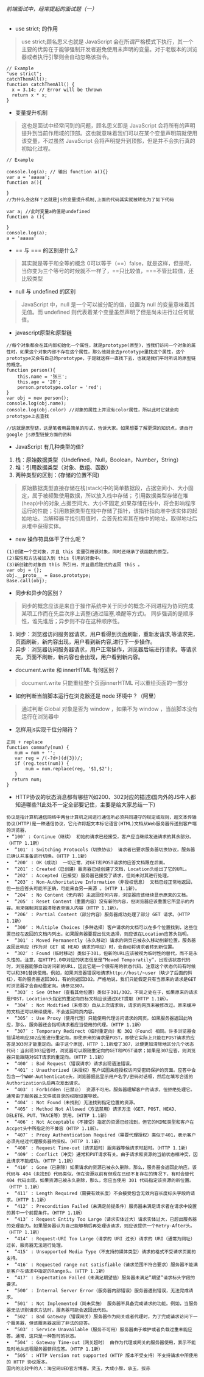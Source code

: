###### 前端面试中，经常提起的面试题（一）

- use strict; 的作用
> use strict;顾名思义也就是 JavaScript 会在所谓严格模式下执行，其一个主要的优势在于能够强制开发者避免使用未声明的变量。对于老版本的浏览器或者执行引擎则会自动忽略该指令。

```
// Example
"use strict";
catchThemAll();
function catchThemAll() {
  x = 3.14; // Error will be thrown
  return x * x;
}
```

- 变量提升机制

> 这也是面试中经常问到的问题，顾名思义即是 JavaScript 会将所有的声明提升到当前作用域的顶部。这也就意味着我们可以在某个变量声明前就使用该变量，不过虽然 JavaScript 会将声明提升到顶部，但是并不会执行真的初始化过程。

```
// Example  

console.log(a); // 输出 function a(){}
var a = 'aaaaa';
function a(){

}
//为什么会这样？这就是js的变量提升机制,上面的代码其实就被转化为了如下代码

var a; //此时变量a的值是undefined
function a (){

}
console.log(a);
a = 'aaaaa'

```

- == 与 === 的区别是什么?

> 其实就是等于和全等的概念 0可以等于（==）false，就是这样，但是呢，当你变为三个等号的时候就不一样了，==只比较值，===不管比较值，还比较类型

- null 与 undefined 的区别

> JavaScript 中，null 是一个可以被分配的值，设置为 null 的变量意味着其无值。而 undefined 则代表着某个变量虽然声明了但是尚未进行过任何赋值。

- javascript原型和原型链

```
//每个对象都会在其内部初始化一个属性，就是prototype(原型)，当我们访问一个对象的属性时，如果这个对象内部不存在这个属性，那么他就会去prototype里找这个属性，这个prototype又会有自己的prototype，于是就这样一直找下去，也就是我们平时所说的原型链的概念。
function person(){
    this.name = '张三';
    this.age = '20';
    person.prototype.color = 'red';
}
var obj = new person();
console.log(obj.name);
console.log(obj.color) //对象的属性上并没有color属性，所以此时它就会向prototype上去查找

//这就是原型链，这是笔者用最简单的形式，告诉大家。如果想要了解更深的知识点，请自行google js原型链接方面的资料
```

- JavaScript 有几种类型的值?

1. 栈：原始数据类型（Undefined，Null，Boolean，Number，String）
2. 堆：引用数据类型（对象、数组、函数）
3. 两种类型的区别：(存储的位置不同)
> 原始数据类型直接存储在栈(stack)中的简单数据段，占据空间小、大小固定，属于被频繁使用数据，所以放入栈中存储；
  引用数据类型存储在堆(heap)中的对象,占据空间大、大小不固定,如果存储在栈中，将会影响程序运行的性能；引用数据类型在栈中存储了指针，该指针指向堆中该实体的起始地址。当解释器寻找引用值时，会首先检索其在栈中的地址，取得地址后从堆中获得实体。
  
- new 操作符具体干了什么呢？
```
(1)创建一个空对象，并且 this 变量引用该对象，同时还继承了该函数的原型。
(2)属性和方法被加入到 this 引用的对象中。
(3)新创建的对象由 this 所引用，并且最后隐式的返回 this 。
var obj = {};
obj.__proto__ = Base.prototype;
Base.call(obj);
```    

- 同步和异步的区别？

> 同步的概念应该是来自于操作系统中关于同步的概念:不同进程为协同完成某项工作而在先后次序上调整(通过阻塞,唤醒等方式)。
  同步强调的是顺序性，谁先谁后；异步则不存在这种顺序性。
  
1. 同步：浏览器访问服务器请求，用户看得到页面刷新，重新发请求,等请求完，页面刷新，新内容出现，用户看到新内容,进行下一步操作。
2. 异步：浏览器访问服务器请求，用户正常操作，浏览器后端进行请求。等请求完，页面不刷新，新内容也会出现，用户看到新内容。  

- document.write 和 innerHTML 有何区别？

> document.write 只能重绘整个页面innerHTML 可以重绘页面的一部分

- 如何判断当前脚本运行在浏览器还是 node 环境中？（阿里）

> 通过判断 Global 对象是否为 window ，如果不为 window ，当前脚本没有运行在浏览器中

- 怎样用js实现千位分隔符？
```
正则 + replace
function commafy(num) { 
   num = num + ''; 
   var reg = /(-?d+)(d{3})/; 
   if (reg.test(num)) { 
       num = num.replace(reg, '$1,$2');
   } 
  return num;
}
```

- HTTP协议的状态消息都有哪些?(如200、302对应的描述)国内外的JS牛人都知道哪些?(此处不一定全部要记住，主要是给大家总结一下)

```
协议是指计算机通信网络中两台计算机之间进行通信所必须共同遵守的规定或规则，超文本传输协议(HTTP)是一种通信协议，它允许将超文本标记语言(HTML)文档从Web服务器传送到客户端的浏览器，
• “100″ : Continue（继续） 初始的请求已经接受，客户应当继续发送请求的其余部分。（HTTP 1.1新）
•  “101″ : Switching Protocols（切换协议） 请求者已要求服务器切换协议，服务器已确认并准备进行切换。（HTTP 1.1新）
•  “200″ : OK（成功） 一切正常，对GET和POST请求的应答文档跟在后面。
•  “201″ : Created（已创建）服务器已经创建了文档，Location头给出了它的URL。
•  “202″ : Accepted（已接受）服务器已接受了请求，但尚未对其进行处理。
•  “203″ : Non-Authoritative Information（非授权信息） 文档已经正常地返回，但一些应答头可能不正确，可能来自另一来源 。（HTTP 1.1新）。
•  “204″ : No Content（无内容）未返回任何内容，浏览器应该继续显示原来的文档。
•  “205″ : Reset Content（重置内容）没有新的内容，但浏览器应该重置它所显示的内容。用来强制浏览器清除表单输入内容（HTTP 1.1新）。
•  “206″ : Partial Content（部分内容）服务器成功处理了部分 GET 请求。（HTTP 1.1新）
•  “300″ : Multiple Choices（多种选择）客户请求的文档可以在多个位置找到，这些位置已经在返回的文档内列出。如果服务器要提出优先选择，则应该在Location应答头指明。
•  “301″ : Moved Permanently（永久移动）请求的网页已被永久移动到新位置。服务器返回此响应（作为对 GET 或 HEAD 请求的响应）时，会自动将请求者转到新位置。
•  “302″ : Found（临时移动）类似于301，但新的URL应该被视为临时性的替代，而不是永久性的。注意，在HTTP1.0中对应的状态信息是“Moved Temporatily”，出现该状态代码时，浏览器能够自动访问新的URL，因此它是一个很有用的状态代码。注意这个状态代码有时候可以和301替换使用。例如，如果浏览器错误地请求http://host/~user（缺少了后面的斜杠），有的服务器返回301，有的则返回302。严格地说，我们只能假定只有当原来的请求是GET时浏览器才会自动重定向。请参见307。
•  “303″ : See Other（查看其他位置）类似于301/302，不同之处在于，如果原来的请求是POST，Location头指定的重定向目标文档应该通过GET提取（HTTP 1.1新）。
•  “304″ : Not Modified（未修改）自从上次请求后，请求的网页未被修改过。原来缓冲的文档还可以继续使用，不会返回网页内容。
•  “305″ : Use Proxy（使用代理）只能使用代理访问请求的网页。如果服务器返回此响应，那么，服务器还会指明请求者应当使用的代理。（HTTP 1.1新）
•  “307″ : Temporary Redirect（临时重定向）和 302（Found）相同。许多浏览器会错误地响应302应答进行重定向，即使原来的请求是POST，即使它实际上只能在POST请求的应答是303时才能重定向。由于这个原因，HTTP 1.1新增了307，以便更加清除地区分几个状态代码：当出现303应答时，浏览器可以跟随重定向的GET和POST请求；如果是307应答，则浏览器只能跟随对GET请求的重定向。（HTTP 1.1新）
•  “400″ : Bad Request（错误请求）请求出现语法错误。
•  “401″ : Unauthorized（未授权）客户试图未经授权访问受密码保护的页面。应答中会包含一个WWW-Authenticate头，浏览器据此显示用户名字/密码对话框，然后在填写合适的Authorization头后再次发出请求。
•  “403″ : Forbidden（已禁止） 资源不可用。服务器理解客户的请求，但拒绝处理它。通常由于服务器上文件或目录的权限设置导致。
•  “404″ : Not Found（未找到）无法找到指定位置的资源。
•  “405″ : Method Not Allowed（方法禁用）请求方法（GET、POST、HEAD、DELETE、PUT、TRACE等）禁用。（HTTP 1.1新）
•  “406″ : Not Acceptable（不接受）指定的资源已经找到，但它的MIME类型和客户在Accpet头中所指定的不兼容（HTTP 1.1新）。
•  “407″ : Proxy Authentication Required（需要代理授权）类似于401，表示客户必须先经过代理服务器的授权。（HTTP 1.1新）
•  “408″ : Request Time-out（请求超时）服务器等候请求时超时。（HTTP 1.1新）
•  “409″ : Conflict（冲突）通常和PUT请求有关。由于请求和资源的当前状态相冲突，因此请求不能成功。（HTTP 1.1新）
•  “410″ : Gone（已删除）如果请求的资源已被永久删除，那么，服务器会返回此响应。该代码与 404（未找到）代码类似，但在资源以前有但现在已经不复存在的情况下，有时会替代 404 代码出现。如果资源已被永久删除，那么，您应当使用 301 代码指定该资源的新位置。（HTTP 1.1新）
•  “411″ : Length Required（需要有效长度）不会接受包含无效内容长度标头字段的请求。（HTTP 1.1新）
•  “412″ : Precondition Failed（未满足前提条件）服务器未满足请求者在请求中设置的其中一个前提条件。（HTTP 1.1新）
•  “413″ : Request Entity Too Large（请求实体过大）请求实体过大，已超出服务器的处理能力。如果服务器认为自己能够稍后再处理该请求，则应该提供一个Retry-After头。（HTTP 1.1新）
•  “414″ : Request-URI Too Large（请求的 URI 过长）请求的 URI（通常为网址）过长，服务器无法进行处理。
•  “415″ : Unsupported Media Type（不支持的媒体类型）请求的格式不受请求页面的支持。
•  “416″ : Requested range not satisfiable（请求范围不符合要求）服务器不能满足客户在请求中指定的Range头。（HTTP 1.1新）
•  “417″ : Expectation Failed（未满足期望值）服务器未满足”期望”请求标头字段的要求。
•  “500″ : Internal Server Error（服务器内部错误）服务器遇到错误，无法完成请求。
•  “501″ : Not Implemented（尚未实施） 服务器不具备完成请求的功能。例如，当服务器无法识别请求方法时，服务器可能会返回此代码。
•  “502″ : Bad Gateway（错误网关）服务器作为网关或者代理时，为了完成请求访问下一个服务器，但该服务器返回了非法的应答。
•  “503″ : Service Unavailable（服务不可用）服务器由于维护或者负载过重未能应答。通常，这只是一种暂时的状态。
•  “504″ : Gateway Time-out（网关超时） 由作为代理或网关的服务器使用，表示不能及时地从远程服务器获得应答。（HTTP 1.1新）
•  “505″ : HTTP Version not supported（HTTP 版本不受支持）不支持请求中所使用的 HTTP 协议版本。
国内的比较牛的人：淘宝网UED官方博客。灵玉，大成小胖，承玉，拔赤
```
                
